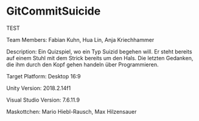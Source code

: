 # GitCommitSuicide

TEST

Team Members: Fabian Kuhn, Hua Lin, Anja Kriechhammer

Description: Ein Quizspiel, wo ein Typ Suizid begehen will. Er steht bereits auf einem Stuhl mit dem Strick bereits um den Hals. Die letzten Gedanken, die ihm durch den Kopf gehen handeln über Programmieren.

Target Platform: Desktop 16:9

Unity Version: 2018.2.14f1

Visual Studio Version: 7.6.11.9

Maskottchen: Mario Hiebl-Rausch, Max Hilzensauer